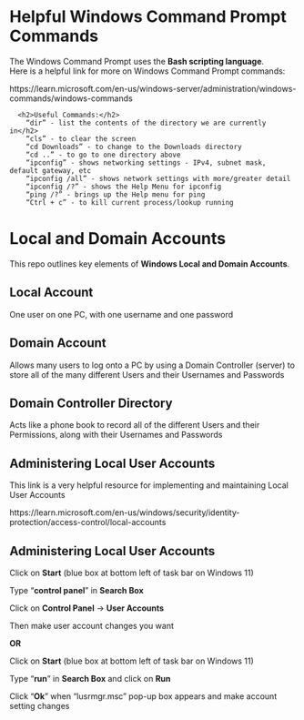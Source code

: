<h1>Helpful Windows Command Prompt Commands</h1>
The Windows Command Prompt uses the <b>Bash scripting language</b>.<br/>
  	Here is a helpful link for more on Windows Command Prompt commands:</p>
  <p>https://learn.microsoft.com/en-us/windows-server/administration/windows-commands/windows-commands</p>

      <h2>Useful Commands:</h2>
		“dir” - list the contents of the directory we are currently in</h2>
		“cls” - to clear the screen
		“cd Downloads” - to change to the Downloads directory
		“cd ..” - to go to one directory above
		“ipconfig” - shows networking settings - IPv4, subnet mask, default gateway, etc
		“ipconfig /all” - shows network settings with more/greater detail
		“ipconfig /?” - shows the Help Menu for ipconfig
		“ping /?” - brings up the Help menu for ping
		“Ctrl + c” - to kill current process/lookup running


<h1>Local and Domain Accounts</h1>
This repo outlines key elements of <b>Windows Local and Domain Accounts</b>.<br/>
	<h2>Local Account</h2> 
 		One user on one PC, with one username and one password</h2>
	<h2>Domain Account</h2> 
 		Allows many users to log onto a PC by using a Domain Controller (server) to store all of the many different Users and their Usernames and Passwords</h2>
	<h2>Domain Controller Directory</h2> 
 		Acts like a phone book to record all of the different Users and their Permissions, along with their Usernames and Passwords</h2>
	<h2>Administering Local User Accounts</h2>	
 		This link is a very helpful resource for implementing and maintaining Local User Accounts</h2>
   		<p>https://learn.microsoft.com/en-us/windows/security/identity-protection/access-control/local-accounts</p>
	<h2>Administering Local User Accounts</h2>
		<p>Click on <b>Start</b> (blue box at bottom left of task bar on Windows 11)</p>
		<p>Type “<b>control panel</b>” in <b>Search Box</b></p>
		<p>Click on <b>Control Panel</b> -> <b>User Accounts</b></p>
		<p>Then make user account changes you want</p>
    	<b><p>OR</b></p>
		<p>Click on <b>Start</b> (blue box at bottom left of task bar on Windows 11)</p>
		<p>Type “<b>run</b>” in <b>Search Box</b> and click on <b>Run</b></p>
		<p>Click “<b>Ok</b>” when “lusrmgr.msc” pop-up box appears and make account setting changes</p>

  



